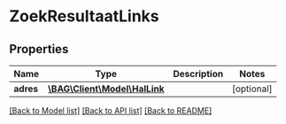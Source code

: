 # ZoekResultaatLinks

## Properties
Name | Type | Description | Notes
------------ | ------------- | ------------- | -------------
**adres** | [**\BAG\Client\Model\HalLink**](HalLink.md) |  | [optional] 

[[Back to Model list]](../../README.md#documentation-for-models) [[Back to API list]](../../README.md#documentation-for-api-endpoints) [[Back to README]](../../README.md)

